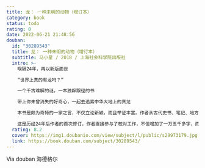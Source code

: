 ```yaml
---
title: 龙： 一种未明的动物（增订本）
category: book
status: todo
rating: 0
date: 2022-06-21 21:48:56
douban:
  id: "30289543"
  title: 龙： 一种未明的动物（增订本）
  subtitle: 马小星 / 2018 / 上海社会科学院出版社
  intro: >-
    暌隔24年，再以新版面世

    “世界上真的有龙吗？”

    一个千古难解的谜，一本独辟蹊径的书

    带上你未曾消失的好奇心，一起去追索中华大地上的真龙

    本书是颇为奇特的一家之言，不仅立论新颖，而且举证丰富。作者从古代史书、笔记、地方志中搜集了大量罕为人知的记载，并联系多位目击者所提供的证词，反复比照，论断独到。它的身影，在中国有文字记载以来的几千年历史中若隐若现。不管添上了多么奇异的色彩，它的基本形象及生态特征，依然没有脱离隐藏在背后的那个生物原型。作者旁征博引，探幽抉秘，对这种古代动物的外形、习性、潜居的区域、出没的规律等，都作了细致的分析。

    这是历经24年后作者的首次修订，作者直接参与了校对工作，不但增加了一万五千多字，而且改正了旧版的一些错误。
  rating: 8.2
  cover: https://img1.doubanio.com/view/subject/l/public/s29973179.jpg
  link: https://book.douban.com/subject/30289543/
---
```


Via douban 海德格尔